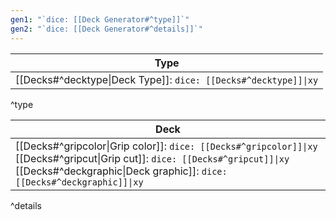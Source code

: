 ```yaml
---
gen1: "`dice: [[Deck Generator#^type]]`"
gen2: "`dice: [[Deck Generator#^details]]`"
---
```


| Type |
| ---- |
| [[Decks#^decktype\|Deck Type]]: `dice: [[Decks#^decktype]]\|xy` |
^type

| Deck |
| ---- |
| [[Decks#^gripcolor\|Grip color]]: `dice: [[Decks#^gripcolor]]\|xy`<br>[[Decks#^gripcut\|Grip cut]]: `dice: [[Decks#^gripcut]]\|xy`<br>[[Decks#^deckgraphic\|Deck graphic]]: `dice: [[Decks#^deckgraphic]]\|xy` |
^details


